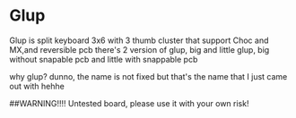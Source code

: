 # Glup
Glup is split keyboard 3x6 with 3 thumb cluster that support Choc and MX,and reversible pcb
there's 2 version of glup, big and little glup, big without snapable pcb and little with snappable pcb




why glup? dunno, the name is not fixed but that's the name that I just came out with hehhe

##WARNING!!!!
Untested board, please use it with your own risk!
